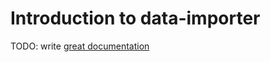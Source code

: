 # Introduction to data-importer

TODO: write [great documentation](http://jacobian.org/writing/what-to-write/)
